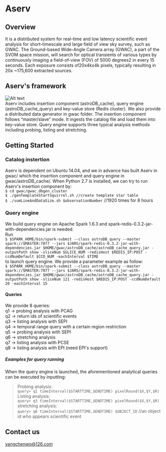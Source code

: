# Aserv
## Overview
It is a distributed system for real-time and low latency scientific event analysis for short-timescale and large field of view sky survey, such as GWAC. The Ground-based Wide-Angle Camera array (GWAC), a part of the SVOM space mission, will search for optical transients of various types by continuously imaging a field-of-view (FOV) of 5000 degrees2 in every 15 seconds. Each exposure consists of20x4kx4k pixels, typically resulting in 20x ~175,600 extracted sources. 
## Aserv's framework
![Alt text](http://p1cfu8w1j.bkt.clouddn.com/Aservimage.jpg)</br>
Aserv includes insertion component (astroDB_cache), query engine (astroDB_cache_query) and key-value store (Redis cluster). We also provide a distributed data generator in gwac folder. The insertion component follows “master/slave” mode. It ingests the catalog file and load them into key-value store. Query engine supports three typical analysis methods including probing, listing and stretching.

## Getting Started
### Catalog instertion
Aserv is dependent on Ubuntu 14.04, and we in advance has built Aserv in gwac/ which the insertion component and query engine in gwac/astroDB_cache/. When Python 2.7 is installed, we can try to run Aserv's insertion component by:</br>
`$ cd gwac/gwac_dbgen_cluster`</br>
`$ ./genTemplateStartSquirrel.sh //create template star table`</br>
`$ ./sumLineAndDataSize.sh $observationNumber` //1920 times for 8 hours </br>

### Query engine 
We build query engine on Apache Spark 1.6.3 and spark-redis-0.3.2-jar-with-dependencies.jar is needed. </br> Run </br>
`$ $SPARK_HOME/bin/spark-submit --class astroDB_query --master spark://$MASTER:7077 --jars $JARS/spark-redis-0.3.2-jar-with-dependencies.jar $HOME/gwac/astroDB_cache/astroDB_cache_query.jar -outputPath show -sliceNum $SLICE_NUM -redisHost $REDIS_IP:POST -ccdNumDefault $CCD_NUM -eachInterval $TIME`
</br> to launch query engine. We provide a parameter example as follow: </br>
`$ $SPARK_HOME/bin/spark-submit --class astroDB_query --master spark://$MASTER:7077 --jars $JARS/spark-redis-0.3.2-jar-with-dependencies.jar $HOME/gwac/astroDB_cache/astroDB_cache_query.jar -outputPath show -sliceNum 121 -redisHost $REDIS_IP:POST -ccdNumDefault 20 -eachInterval 15`
#### Queries
We provide 8 queries: </br>
q1 -> probing analysis with PCAG</br>
q2 -> return ids of scientific events</br>
q3 -> listing analysis with SEPI</br>
q4 -> temporal range query with a certain region restriction</br>
q5 -> probing analysis with SEPI</br>
q6 -> stretching analysis</br>
q7 -> listing analysis with PCSE</br>
q8 -> listing analysis with EPI (need EPI's support)</br>

##### Examples for query running  
When the query engine is launched, the aforementioned analytical queries can be executed by inputting:
> Probing analysis:</br>
`query> q1 timeInterval($STARTTIME,$ENDTIME) pixelRound($X,$Y,$R)`</br>
> Listing analysis:</br>
`query> q3 timeInterval($STARTTIME,$ENDTIME) pixelRound($X,$Y,$R)`</br>
> stretching analysis:</br>
`query> q6 timeInterval($STARTTIME,$ENDTIME) $OBJECT_ID` //an object id who appears scientific event

## Contact us
 <yangchenwo@126.com>
